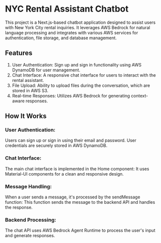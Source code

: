 # NYC Rental Assistant Chatbot
This project is a Next.js-based chatbot application designed to assist users with New York City rental inquiries. It leverages AWS Bedrock for natural language processing and integrates with various AWS services for authentication, file storage, and database management.

## Features
1. User Authentication: Sign up and sign in functionality using AWS DynamoDB for user management.
2. Chat Interface: A responsive chat interface for users to interact with the rental assistant.
3. File Upload: Ability to upload files during the conversation, which are stored in AWS S3.
4. Real-time Responses: Utilizes AWS Bedrock for generating context-aware responses.

## How It Works

### User Authentication:
Users can sign up or sign in using their email and password.
User credentials are securely stored in AWS DynamoDB.
### Chat Interface:
The main chat interface is implemented in the Home component: It uses Material-UI components for a clean and responsive design.
### Message Handling:
When a user sends a message, it's processed by the sendMessage function: This function sends the message to the backend API and handles the response.
### Backend Processing:
The chat API uses AWS Bedrock Agent Runtime to process the user's input and generate responses.
